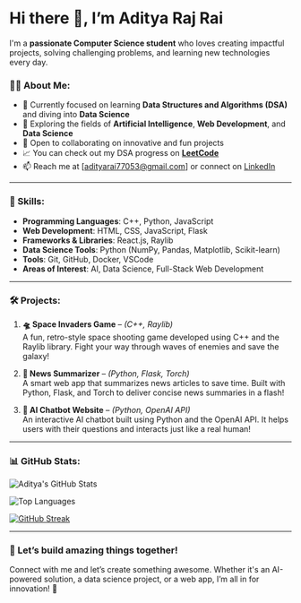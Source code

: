 # Hi there 👋, I’m Aditya Raj Rai

I'm a **passionate Computer Science student** who loves creating impactful projects, solving challenging problems, and learning new technologies every day.

### 👨‍💻 About Me:
- 🔭 Currently focused on learning **Data Structures and Algorithms (DSA)** and diving into **Data Science**
- 🌱 Exploring the fields of **Artificial Intelligence**, **Web Development**, and **Data Science**
- 🤝 Open to collaborating on innovative and fun projects
- 📈 You can check out my DSA progress on **[LeetCode](https://leetcode.com/u/adityarai77053/)**
- 📫 Reach me at [adityarai77053@gmail.com] or connect on [LinkedIn](https://www.linkedin.com/in/aditya-rai-31a250289/)

---

### 🔧 Skills:
- **Programming Languages**: C++, Python, JavaScript
- **Web Development**: HTML, CSS, JavaScript, Flask
- **Frameworks & Libraries**: React.js, Raylib
- **Data Science Tools**: Python (NumPy, Pandas, Matplotlib, Scikit-learn)
- **Tools**: Git, GitHub, Docker, VSCode
- **Areas of Interest**: AI, Data Science, Full-Stack Web Development

---

### 🛠 Projects:

1. **🛸 Space Invaders Game** – *(C++, Raylib)*  
   A fun, retro-style space shooting game developed using C++ and the Raylib library. Fight your way through waves of enemies and save the galaxy!

2. **📰 News Summarizer** – *(Python, Flask, Torch)*  
   A smart web app that summarizes news articles to save time. Built with Python, Flask, and Torch to deliver concise news summaries in a flash!

3. **🤖 AI Chatbot Website** – *(Python, OpenAI API)*  
   An interactive AI chatbot built using Python and the OpenAI API. It helps users with their questions and interacts just like a real human!


---

### 📊 GitHub Stats:
![Aditya's GitHub Stats](https://github-readme-stats.vercel.app/api?username=YOUR_GITHUB_USERNAME&show_icons=true&theme=tokyonight)

![Top Languages](https://github-readme-stats.vercel.app/api/top-langs/?username=YOUR_GITHUB_USERNAME&layout=compact&theme=tokyonight)

[![GitHub Streak](https://github-readme-streak-stats.herokuapp.com/?user=YOUR_GITHUB_USERNAME&theme=tokyonight)](https://git.io/streak-stats)

---

### 🚀 Let’s build amazing things together!  
Connect with me and let’s create something awesome. Whether it's an AI-powered solution, a data science project, or a web app, I’m all in for innovation! 🎉
